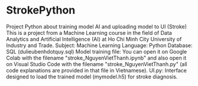 # StrokePython
Project Python about training model AI and uploading model to UI (Stroke)
This is a project from a Machine Learning course in the field of Data Analytics and Artificial Intelligence (AI) at Ho Chi Minh City University of Industry and Trade.
Subject: Machine Learning
Language: Python
Database: SQL (dulieubenhdotquy.sql)
Model training file: You can open it on Google Colab with the filename "stroke_NguyenVietThanh.ipynb" and also open it on Visual Studio Code with the filename "stroke_NguyenVietThanh.py" (all code explanations are provided in that file in Vietnamese).
UI.py: Interface designed to load the trained model (mymodel.h5) for stroke diagnosis.
